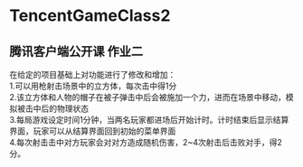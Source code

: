 # TencentGameClass2
## 腾讯客户端公开课 作业二
在给定的项目基础上对功能进行了修改和增加：<br>
1.可以用枪射击场景中的立方体，每次击中得1分<br>
2.该立方体和人物的帽子在被子弹击中后会被施加一个力，进而在场景中移动，模拟被击中后的物理状态<br>
3.每局游戏设定时间1分钟，当两名玩家都进场后开始计时。计时结束后显示结算界面，玩家可以从结算界面回到初始的菜单界面<br>
4.每次射击击中对方玩家会对对方造成随机伤害，2~4次射击后击败对手，得2分。
